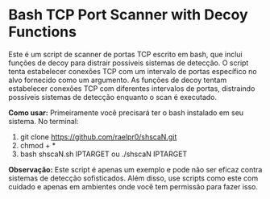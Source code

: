 # Bash TCP Port Scanner with Decoy Functions
Este é um script de scanner de portas TCP escrito em bash, que inclui funções de decoy para distrair possíveis sistemas de detecção. O script tenta estabelecer conexões TCP com um intervalo de portas específico no alvo fornecido como um argumento. As funções de decoy tentam estabelecer conexões TCP com diferentes intervalos de portas, distraindo possíveis sistemas de detecção enquanto o scan é executado.

**Como usar:**
Primeiramente você precisará ter o bash instalado em seu sistema. No terminal:

1. git clone https://github.com/raelpr0/shscaN.git
2. chmod + *
3. bash shscaN.sh IPTARGET ou ./shscaN IPTARGET

**Observação:**
Este script é apenas um exemplo e pode não ser eficaz contra sistemas de detecção sofisticados. Além disso, use scripts como este com cuidado e apenas em ambientes onde você tem permissão para fazer isso.
